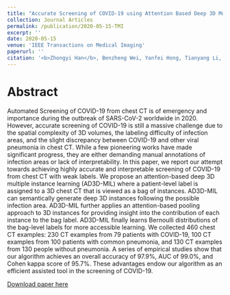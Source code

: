 ```yaml
---
title: "Accurate Screening of COVID-19 using Attention Based Deep 3D Multiple Instance Learning"
collection: Journal Articles
permalink: /publication/2020-05-15-TMI
excerpt: ''
date: 2020-05-15
venue: 'IEEE Transactions on Medical Imaging'
paperurl: ''
citation: '<b>Zhongyi Han</b>, Benzheng Wei, Yanfei Hong, Tianyang Li, Jinyu Cong, Xue Zhu, Haifeng Wei, Wei Zhang, &quot; Accurate Screening of COVID-19 using Attention Based Deep 3D Multiple Instance Learning&quot;. <i>IEEE Transactions on Medical Imaging</i>, 2020, doi: 10.1109/TMI.2020.2996256.'
---
```

Abstract
===
Automated Screening of COVID-19 from chest CT is of emergency and importance during the outbreak of SARS-CoV-2 worldwide in 2020. However, accurate screening of COVID-19 is still a massive challenge due to the spatial complexity of 3D volumes, the labeling difficulty of infection areas, and the slight discrepancy between COVID-19 and other viral pneumonia in chest CT. While a few pioneering works have made significant progress, they are either demanding manual annotations of infection areas or lack of interpretability. In this paper, we report our attempt towards achieving highly accurate and interpretable screening of COVID-19 from chest CT with weak labels. We propose an attention-based deep 3D multiple instance learning (AD3D-MIL) where a patient-level label is assigned to a 3D chest CT that is viewed as a bag of instances. AD3D-MIL can semantically generate deep 3D instances following the possible infection area. AD3D-MIL further applies an attention-based pooling approach to 3D instances for providing insight into the contribution of each instance to the bag label. AD3D-MIL finally learns Bernoulli distributions of the bag-level labels for more accessible learning. We collected 460 chest CT examples: 230 CT examples from 79 patients with COVID-19, 100 CT examples from 100 patients with common pneumonia, and 130 CT examples from 130 people without pneumonia. A series of empirical studies show that our algorithm achieves an overall accuracy of 97.9%, AUC of 99.0%, and Cohen kappa score of 95.7%. These advantages endow our algorithm as an efficient assisted tool in the screening of COVID-19.

[Download paper here](https://ieeexplore.ieee.org/abstract/document/9098062)
